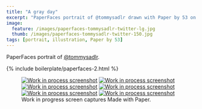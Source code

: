 ```yaml
---
title: "A gray day"
excerpt: "PaperFaces portrait of @tommysadlr drawn with Paper by 53 on an iPad."
image: 
  feature: /images/paperfaces-tommysadlr-twitter-lg.jpg
  thumb: /images/paperfaces-tommysadlr-twitter-150.jpg
tags: [portrait, illustration, Paper by 53]
---
```


PaperFaces portrait of [@tommysadlr](http://twitter.com/tommysadlr).

{% include boilerplate/paperfaces-2.html %}

<figure class="third">
	<a href="{{ site.url }}/images/paperfaces-tommysadlr-process-1-lg.jpg"><img src="{{ site.url }}/images/paperfaces-tommysadlr-process-1-600.jpg" alt="Work in process screenshot"></a>
	<a href="{{ site.url }}/images/paperfaces-tommysadlr-process-2-lg.jpg"><img src="{{ site.url }}/images/paperfaces-tommysadlr-process-2-600.jpg" alt="Work in process screenshot"></a>
	<a href="{{ site.url }}/images/paperfaces-tommysadlr-process-3-lg.jpg"><img src="{{ site.url }}/images/paperfaces-tommysadlr-process-3-600.jpg" alt="Work in process screenshot"></a>
	<a href="{{ site.url }}/images/paperfaces-tommysadlr-process-4-lg.jpg"><img src="{{ site.url }}/images/paperfaces-tommysadlr-process-4-600.jpg" alt="Work in process screenshot"></a>
	<a href="{{ site.url }}/images/paperfaces-tommysadlr-process-5-lg.jpg"><img src="{{ site.url }}/images/paperfaces-tommysadlr-process-5-600.jpg" alt="Work in process screenshot"></a>
	<a href="{{ site.url }}/images/paperfaces-tommysadlr-process-6-lg.jpg"><img src="{{ site.url }}/images/paperfaces-tommysadlr-process-6-600.jpg" alt="Work in process screenshot"></a>
	<figcaption>Work in progress screen captures Made with Paper.</figcaption>
</figure>